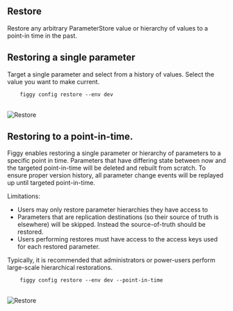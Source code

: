 

## Restore

Restore any arbitrary ParameterStore value or hierarchy of values to a point-in time in the past.



## Restoring a single parameter

Target a single parameter and select from a history of values. Select the value you want to make current.

```console
    figgy config restore --env dev
```

<br/>![Restore](/docs/images/gifs/restore.gif)<br/>



## Restoring to a point-in-time.

Figgy enables restoring a single parameter or hierarchy of parameters to a specific point in time. Parameters that have
differing state between now and the targeted point-in-time will be deleted and rebuilt from scratch. To 
ensure proper version history, all parameter change events will be replayed up until targeted point-in-time. 

Limitations:

- Users may only restore parameter hierarchies they have access to
- Parameters that are replication destinations (so their source of truth is elsewhere) will be skipped. Instead the
source-of-truth should be restored.
- Users performing restores must have access to the access keys used for each restored parameter. 

Typically, it is recommended that administrators or power-users perform large-scale hierarchical restorations. 

```console
    figgy config restore --env dev --point-in-time
```
<br/>![Restore](/docs/images/gifs/restore-pit.gif)<br/>